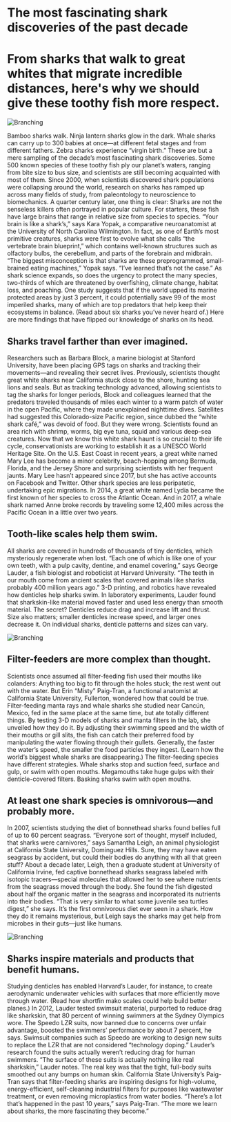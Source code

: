 # The most fascinating shark discoveries of the past decade
# From sharks that walk to great whites that migrate incredible distances, here's why we should give these toothy fish more respect.

![Branching](https://thumbor.forbes.com/thumbor/960x0/https%3A%2F%2Fspecials-images.forbesimg.com%2Fdam%2Fimageserve%2F1004792742%2F960x0.jpg%3Ffit%3Dscale)

Bamboo sharks walk. Ninja lantern sharks glow in the dark. Whale sharks can carry up to 300 babies at once—at different fetal stages and from different fathers. Zebra sharks experience “virgin birth.”
These are but a mere sampling of the decade’s most fascinating shark discoveries. Some 500 known species of these toothy fish ply our planet’s waters, ranging from bite size to bus size, and scientists are still becoming acquainted with most of them. Since 2000, when scientists discovered shark populations were collapsing around the world, research on sharks has ramped up across many fields of study, from paleontology to neuroscience to biomechanics.
A quarter century later, one thing is clear: Sharks are not the senseless killers often portrayed in popular culture. For starters, these fish have large brains that range in relative size from species to species.
“Your brain is like a shark’s,” says Kara Yopak, a comparative neuroanatomist at the University of North Carolina Wilmington. In fact, as one of Earth’s most primitive creatures, sharks were first to evolve what she calls “the vertebrate brain blueprint,” which contains well-known structures such as olfactory bulbs, the cerebellum, and parts of the forebrain and midbrain.
“The biggest misconception is that sharks are these preprogrammed, small-brained eating machines,” Yopak says. “I’ve learned that’s not the case.”
As shark science expands, so does the urgency to protect the many species, two-thirds of which are threatened by overfishing, climate change, habitat loss, and poaching. One study suggests that if the world upped its marine protected areas by just 3 percent, it could potentially save 99 of the most imperiled sharks, many of which are top predators that help keep their ecosystems in balance. (Read about six sharks you’ve never heard of.)
Here are more findings that have flipped our knowledge of sharks on its head.

## Sharks travel farther than ever imagined.
Researchers such as Barbara Block, a marine biologist at Stanford University, have been placing GPS tags on sharks and tracking their movements—and revealing their secret lives.
Previously, scientists thought great white sharks near California stuck close to the shore, hunting sea lions and seals. But as tracking technology advanced, allowing scientists to tag the sharks for longer periods, Block and colleagues learned that the predators traveled thousands of miles each winter to a warm patch of water in the open Pacific, where they made unexplained nighttime dives.
Satellites had suggested this Colorado-size Pacific region, since dubbed the “white shark café,” was devoid of food. But they were wrong. Scientists found an area rich with shrimp, worms, big eye tuna, squid and various deep-sea creatures. Now that we know this white shark haunt is so crucial to their life cycle, conservationists are working to establish it as a UNESCO World Heritage Site.
On the U.S. East Coast in recent years, a great white named Mary Lee has become a minor celebrity, beach-hopping among Bermuda, Florida, and the Jersey Shore and surprising scientists with her frequent jaunts. Mary Lee hasn’t appeared since 2017, but she has active accounts on Facebook and Twitter.
Other shark species are less peripatetic, undertaking epic migrations. In 2014, a great white named Lydia became the first known of her species to cross the Atlantic Ocean. And in 2017, a whale shark named Anne broke records by traveling some 12,400 miles across the Pacific Ocean in a little over two years.

## Tooth-like scales help them swim.
All sharks are covered in hundreds of thousands of tiny denticles, which mysteriously regenerate when lost.
“Each one of which is like one of your own teeth, with a pulp cavity, dentine, and enamel covering,” says George Lauder, a fish biologist and roboticist at Harvard University. “The teeth in our mouth come from ancient scales that covered animals like sharks probably 400 million years ago.”
3-D printing, and robotics have revealed how denticles help sharks swim. In laboratory experiments, Lauder found that sharkskin-like material moved faster and used less energy than smooth material.
The secret? Denticles reduce drag and increase lift and thrust. Size also matters; smaller denticles increase speed, and larger ones decrease it. On individual sharks, denticle patterns and sizes can vary.

![Branching](https://images.theconversation.com/files/69854/original/image-20150123-2197-4ya00s.jpg?ixlib=rb-1.1.0&rect=7%2C7%2C1747%2C1226&q=45&auto=format&w=926&fit=clip)

## Filter-feeders are more complex than thought.
Scientists once assumed all filter-feeding fish used their mouths like colanders: Anything too big to fit through the holes stuck; the rest went out with the water. But Erin “Misty” Paig-Tran, a functional anatomist at California State University, Fullerton, wondered how that could be true. Filter-feeding manta rays and whale sharks she studied near Cancún, Mexico, fed in the same place at the same time, but ate totally different things.
By testing 3-D models of sharks and manta filters in the lab, she unveiled how they do it. By adjusting their swimming speed and the width of their mouths or gill slits, the fish can catch their preferred food by manipulating the water flowing through their gullets. Generally, the faster the water’s speed, the smaller the food particles they ingest. (Learn how the world’s biggest whale sharks are disappearing.)
The filter-feeding species have different strategies. Whale sharks stop and suction feed, surface and gulp, or swim with open mouths. Megamouths take huge gulps with their denticle-covered filters. Basking sharks swim with open mouths.

## At least one shark species is omnivorous—and probably more.
In 2007, scientists studying the diet of bonnethead sharks found bellies full of up to 60 percent seagrass.
“Everyone sort of thought, myself included, that sharks were carnivores,” says Samantha Leigh, an animal physiologist at California State University, Dominguez Hills. Sure, they may have eaten seagrass by accident, but could their bodies do anything with all that green stuff?
About a decade later, Leigh, then a graduate student at University of California Irvine, fed captive bonnethead sharks seagrass labeled with isotopic tracers—special molecules that allowed her to see where nutrients from the seagrass moved through the body. She found the fish digested about half the organic matter in the seagrass and incorporated its nutrients into their bodies.
“That is very similar to what some juvenile sea turtles digest,” she says. It’s the first omnivorous diet ever seen in a shark. How they do it remains mysterious, but Leigh says the sharks may get help from microbes in their guts—just like humans.


![Branching](https://hips.hearstapps.com/hmg-prod.s3.amazonaws.com/images/swim-with-sharks-stuart-cove-bahamas-1551111995.jpg)

## Sharks inspire materials and products that benefit humans.
Studying denticles has enabled Harvard’s Lauder, for instance, to create aerodynamic underwater vehicles with surfaces that more efficiently move through water. (Read how shortfin mako scales could help build better planes.)
In 2012, Lauder tested swimsuit material, purported to reduce drag like sharkskin, that 80 percent of winning swimmers at the Sydney Olympics wore. The Speedo LZR suits, now banned due to concerns over unfair advantage, boosted the swimmers’ performance by about 7 percent, he says. Swimsuit companies such as Speedo are working to design new suits to replace the LZR that are not considered “technology doping.”
Lauder’s research found the suits actually weren’t reducing drag for human swimmers. “The surface of these suits is actually nothing like real sharkskin,” Lauder notes. The real key was that the tight, full-body suits smoothed out any bumps on human skin.
California State University’s Paig-Tran says that filter-feeding sharks are inspiring designs for high-volume, energy-efficient, self-cleaning industrial filters for purposes like wastewater treatment, or even removing microplastics from water bodies.
“There’s a lot that’s happened in the past 10 years,” says Paig-Tran. “The more we learn about sharks, the more fascinating they become.”


